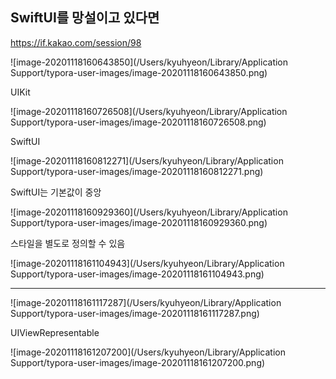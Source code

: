 ## SwiftUI를 망설이고 있다면



https://if.kakao.com/session/98



![image-20201118160643850](/Users/kyuhyeon/Library/Application Support/typora-user-images/image-20201118160643850.png)



UIKit

![image-20201118160726508](/Users/kyuhyeon/Library/Application Support/typora-user-images/image-20201118160726508.png)

SwiftUI

![image-20201118160812271](/Users/kyuhyeon/Library/Application Support/typora-user-images/image-20201118160812271.png)



SwiftUI는 기본값이 중앙

![image-20201118160929360](/Users/kyuhyeon/Library/Application Support/typora-user-images/image-20201118160929360.png)





스타일을 별도로 정의할 수 있음

![image-20201118161104943](/Users/kyuhyeon/Library/Application Support/typora-user-images/image-20201118161104943.png)





---



![image-20201118161117287](/Users/kyuhyeon/Library/Application Support/typora-user-images/image-20201118161117287.png)





UIViewRepresentable

![image-20201118161207200](/Users/kyuhyeon/Library/Application Support/typora-user-images/image-20201118161207200.png)